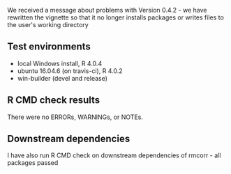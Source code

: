 We received a message about problems with Version 0.4.2 - we have
rewritten the vignette so that it no longer installs packages or 
writes files to the user's working directory

## Test environments
* local Windows install, R 4.0.4
* ubuntu 16.04.6 (on travis-ci), R 4.0.2
* win-builder (devel and release)

## R CMD check results
There were no ERRORs, WARNINGs, or NOTEs. 

## Downstream dependencies
I have also run R CMD check on downstream dependencies of rmcorr - all packages passed
